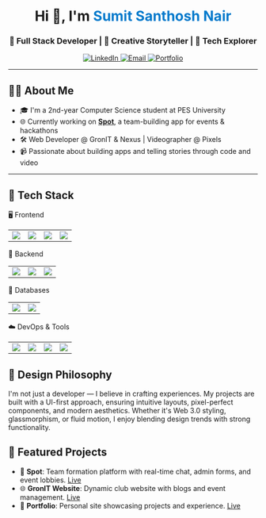 
<h1 align="center">Hi 👋, I'm <span style="color:#007acc;">Sumit Santhosh Nair</span></h1>
<h3 align="center">🚀 Full Stack Developer | 🎥 Creative Storyteller | 🌱 Tech Explorer</h3>

<p align="center">
  <a href="https://www.linkedin.com/in/sumit-santhosh-nair-3ba522283/" target="_blank">
    <img alt="LinkedIn" src="https://img.shields.io/badge/LinkedIn-0077B5.svg?style=for-the-badge&logo=linkedin&logoColor=white"/>
  </a>
  <a href="mailto:sumitnair200405@gmail.com" target="_blank">
    <img alt="Email" src="https://img.shields.io/badge/Email-D14836.svg?style=for-the-badge&logo=gmail&logoColor=white"/>
  </a>
  <a href="https://sumit-s-nair.vercel.app/" target="_blank">
    <img alt="Portfolio" src="https://img.shields.io/badge/Portfolio-121212.svg?style=for-the-badge&logo=vercel&logoColor=white"/>
  </a>
</p>

---

## 🧑‍💻 About Me

- 🎓 I'm a 2nd-year Computer Science student at PES University  
- 🌐 Currently working on [**Spot**](https://spot-us.vercel.app), a team-building app for events & hackathons  
- 🛠️ Web Developer @ GronIT & Nexus | Videographer @ Pixels  
- 📹 Passionate about building apps and telling stories through code and video  

---

## 🚀 Tech Stack
🖥️ Frontend
<table> <tr> <td><img src="https://img.shields.io/badge/React-20232A?style=for-the-badge&logo=react&logoColor=61DAFB"/></td> <td><img src="https://img.shields.io/badge/Next.js-000000?style=for-the-badge&logo=next.js&logoColor=white"/></td> <td><img src="https://img.shields.io/badge/Tailwind_CSS-38B2AC?style=for-the-badge&logo=tailwind-css&logoColor=white"/></td> <td><img src="https://img.shields.io/badge/Flutter-02569B?style=for-the-badge&logo=flutter&logoColor=white"/></td> </tr> </table>

🔧 Backend
<table> <tr> <td><img src="https://img.shields.io/badge/Node.js-339933?style=for-the-badge&logo=nodedotjs&logoColor=white"/></td> <td><img src="https://img.shields.io/badge/NestJS-E0234E?style=for-the-badge&logo=nestjs&logoColor=white"/></td> <td><img src="https://img.shields.io/badge/Express.js-000000?style=for-the-badge&logo=express&logoColor=white"/></td> </tr> </table>

🧠 Databases
<table> <tr> <td><img src="https://img.shields.io/badge/MongoDB-4EA94B?style=for-the-badge&logo=mongodb&logoColor=white"/></td> <td><img src="https://img.shields.io/badge/PostgreSQL-336791?style=for-the-badge&logo=postgresql&logoColor=white"/></td> </tr> </table>

☁️ DevOps & Tools
<table> <tr> <td><img src="https://img.shields.io/badge/Firebase-FFCA28?style=for-the-badge&logo=firebase&logoColor=black"/></td> <td><img src="https://img.shields.io/badge/Vercel-000000?style=for-the-badge&logo=vercel&logoColor=white"/></td> <td><img src="https://img.shields.io/badge/GitHub-181717?style=for-the-badge&logo=github&logoColor=white"/></td> <td><img src="https://img.shields.io/badge/Postman-FF6C37?style=for-the-badge&logo=postman&logoColor=white"/></td> </tr> </table>

## 🎨 Design Philosophy
I'm not just a developer — I believe in crafting experiences. My projects are built with a UI-first approach, ensuring intuitive layouts, pixel-perfect components, and modern aesthetics. Whether it's Web 3.0 styling, glassmorphism, or fluid motion, I enjoy blending design trends with strong functionality.

## 📌 Featured Projects

- 🎯 <b>Spot</b>: Team formation platform with real-time chat, admin forms, and event lobbies. [Live](https://spot-us.vercel.app)
- 🌐 <b>GronIT Website</b>: Dynamic club website with blogs and event management. [Live](https://gronit-pes.vercel.app)
- 💼 <b>Portfolio</b>: Personal site showcasing projects and experience. [Live](https://sumit-s-nair.vercel.app/)
